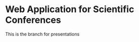 Web Application for Scientific Conferences
==========================================

This is the branch for presentations


